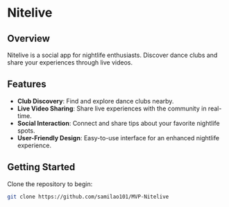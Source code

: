 
# Nitelive

## Overview
Nitelive is a social app for nightlife enthusiasts. Discover dance clubs and share your experiences through live videos.

## Features
- **Club Discovery**: Find and explore dance clubs nearby.
- **Live Video Sharing**: Share live experiences with the community in real-time.
- **Social Interaction**: Connect and share tips about your favorite nightlife spots.
- **User-Friendly Design**: Easy-to-use interface for an enhanced nightlife experience.

## Getting Started
Clone the repository to begin:
```bash
git clone https://github.com/samilao101/MVP-Nitelive
